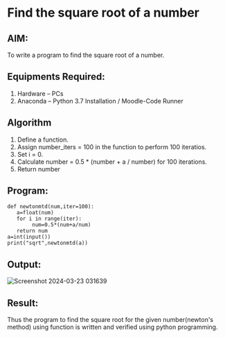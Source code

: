 # Find the square root of a number

## AIM:
To write a program to find the square root of a number.

## Equipments Required:
1. Hardware – PCs
2. Anaconda – Python 3.7 Installation / Moodle-Code Runner

## Algorithm
1. Define a function.
2. Assign number_iters = 100 in the function to perform 100 iteratios.
3. Set i = 0.
4. Calculate  number = 0.5 * (number + a / number) for 100 iterations.
5. Return number

## Program:
```
def newtonmtd(num,iter=100):
   a=float(num)
   for i in range(iter):
        num=0.5*(num+a/num)
   return num
a=int(input())
print("sqrt",newtonmtd(a))
```

## Output:
![Screenshot 2024-03-23 031639](https://github.com/sanjaykumar-nb/Square-root-of-a-number/assets/154039979/d5ff12df-b7b1-45f8-9128-25e977b6cb66)



## Result:
Thus the program to find the square root for the given number(newton's method) using function is written and verified using python programming.
